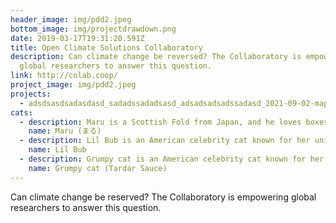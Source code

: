 ```yaml
---
header_image: img/pdd2.jpeg
bottom_image: img/projectdrawdown.png
date: 2019-03-17T19:31:20.591Z
title: Open Climate Solutions Collaboratory
description: Can climate change be reversed? The Collaboratory is empowering
  global researchers to answer this question.
link: http://colab.coop/
project_image: img/pdd2.jpeg
projects:
  - adsdsasdsadasdasd_sadadssadadsasd_adsadsadsadssadasd_2021-09-02-map-name-adsdsasdsadasdasd-description-sadadssadadsasd-link-adsadsadsadssadasd
cats:
  - description: Maru is a Scottish Fold from Japan, and he loves boxes.
    name: Maru (まる)
  - description: Lil Bub is an American celebrity cat known for her unique appearance.
    name: Lil Bub
  - description: Grumpy cat is an American celebrity cat known for her grumpy appearance.
    name: Grumpy cat (Tardar Sauce)
---
```

Can climate change be reserved? The Collaboratory is empowering global researchers to answer this question.
